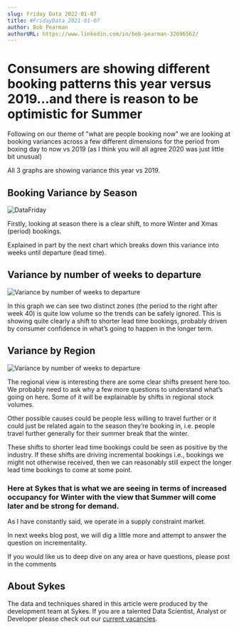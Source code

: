 ```yaml
---
slug: Friday Data 2022-01-07
title: #FridayData 2021-01-07
author: Bob Pearman
authorURL: https://www.linkedin.com/in/bob-pearman-32696562/
---
```


# Consumers are showing different booking patterns this year versus 2019…and there is reason to be optimistic for Summer

Following on our theme of "what are people booking now" we are looking at booking variances across a few different dimensions for the period from boxing day to now vs 2019 (as I think you will all agree 2020 was just little bit unusual)

All 3 graphs are showing variance this year vs 2019. 

## Booking Variance by Season


![DataFriday](/img/postimages/friday-data/20220107.png)

Firstly, looking at season there is a clear shift, to more Winter and Xmas (period) bookings.

Explained in part by the next chart which breaks down this variance into weeks until departure (lead time).

## Variance by number of weeks to departure

![Variance by number of weeks to departure](/img/postimages/friday-data/20220107-1.png)

In this graph we can see two distinct zones (the period to the right after week 40) is quite low volume so the trends can be safely ignored. 
This is showing quite clearly a shift to shorter lead time bookings, probably driven by consumer confidence in what’s going to happen in the longer term. 


## Variance by Region


![Variance by number of weeks to departure](/img/postimages/friday-data/20220107-2.png)

The regional view is interesting there are some clear shifts present here too. We probably need to ask why a few more questions to understand what’s going on here. Some of it will be explainable by shifts in regional stock volumes.

Other possible causes could be people less willing to travel further or it could just be related again to the season they’re booking in, i.e. people travel further generally for their summer break that the winter.

These shifts to shorter lead time bookings could be seen as positive by the industry. If these shifts are driving incremental bookings i.e., bookings we might not otherwise received, then we can reasonably still expect the longer lead time bookings to come at some point.

### Here at Sykes that is what we are seeing in terms of increased occupancy for Winter with the view that Summer will come later and be strong for demand.

As I have constantly said, we operate in a supply constraint market.

In next weeks blog post, we will dig a little more and attempt to answer the question on incrementality.

If you would like us to deep dive on any area or have questions, please post in the comments


## About Sykes

The data and techniques shared in this article were produced by the development team at Sykes. If you are a talented Data Scientist, Analyst or Developer please check out our [current vacancies](https://www.sykescottages.co.uk/careers/).

